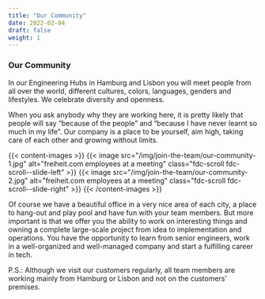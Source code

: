 ```yaml
---
title: "Our Community"
date: 2022-02-04
draft: false
weight: 1
---
```


### Our Community

In our Engineering Hubs in Hamburg and Lisbon you will meet people from all over the world, different cultures, colors, languages, genders and lifestyles. We celebrate diversity and openness.

When you ask anybody why they are working here, it is pretty likely that people will say “because of the people” and “because I have never learnt so much in my life”. Our company is a place to be yourself, aim high, taking care of each other and growing without limits.

{{< content-images >}}
  {{< image src="/img/join-the-team/our-community-1.jpg" alt="freiheit.com employees at a meeting" class="fdc-scroll fdc-scroll--slide-left" >}}
  {{< image src="/img/join-the-team/our-community-2.jpg" alt="freiheit.com employees at a meeting" class="fdc-scroll fdc-scroll--slide-right" >}}
{{< /content-images >}}

Of course we have a beautiful office in a very nice area of each city, a place to hang-out and play pool and have fun with your team members. But more important is that we offer you the ability to work on interesting things and owning a complete large-scale project from idea to implementation and operations. You have the opportunity to learn from senior engineers, work in a well-organized and well-managed company and start a fulfilling career in tech.

P.S.: Although we visit our customers regularly, all team members are working mainly from Hamburg or Lisbon and not on the customers’ premises.



